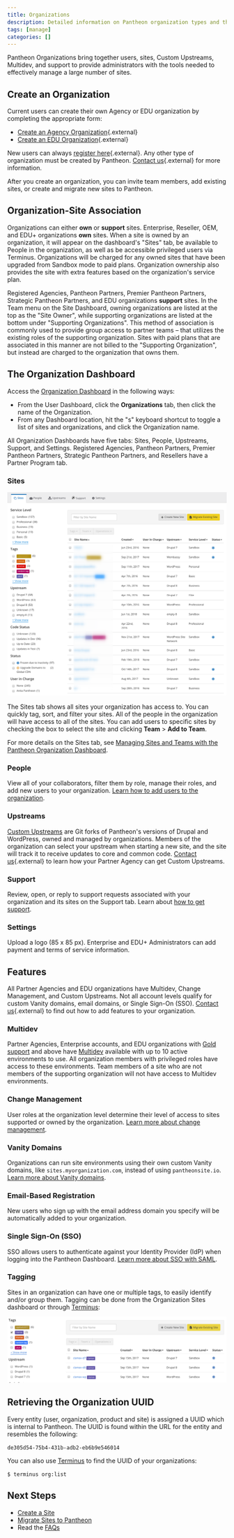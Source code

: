 ```yaml
---
title: Organizations
description: Detailed information on Pantheon organization types and the features available to them.
tags: [manage]
categories: []
---
```


Pantheon Organizations bring together users, sites, Custom Upstreams, Multidev, and support to provide administrators with the tools needed to effectively manage a large number of sites.

## Create an Organization
Current users can create their own Agency or EDU organization by completing the appropriate form:

- [Create an Agency Organization](https://dashboard.pantheon.io/organizations/create){.external}
- [Create an EDU Organization](https://dashboard.pantheon.io/organizations/create-edu){.external}

New users can always [register here](https://pantheon.io/register){.external}. Any other type of organization must be created by Pantheon. [Contact us](https://pantheon.io/contact-us){.external} for more information.

After you create an organization, you can invite team members, add existing sites, or create and migrate new sites to Pantheon.

## Organization-Site Association

Organizations can either **own** or **support** sites. Enterprise, Reseller, OEM, and EDU+ organizations **own** sites. When a site is owned by an organization, it will appear on the dashboard's "Sites" tab, be available to People in the organization, as well as be accessible privileged users via Terminus. Organizations will be charged for any owned sites that have been upgraded from Sandbox mode to paid plans. Organization ownership also provides the site with extra features based on the organization's service plan.

Registered Agencies, Pantheon Partners, Premier Pantheon Partners, Strategic Pantheon Partners, and EDU organizations **support** sites. In the Team menu on the Site Dashboard, owning organizations are listed at the top as the "Site Owner", while supporting organizations are listed at the bottom under "Supporting Organizations". This method of association is commonly used to provide group access to partner teams – that utilizes the existing roles of the supporting organization. Sites with paid plans that are associated in this manner are not billed to the "Supporting Organization", but instead are charged to the organization that owns them.

## The Organization Dashboard
Access the [Organization Dashboard](/docs/organization-dashboard) in the following ways:

- From the User Dashboard, click the **Organizations** tab, then click the name of the Organization.
- From any Dashboard location, hit the "s" keyboard shortcut to toggle a list of sites and organizations, and click the Organization name.

All Organization Dashboards have five tabs: Sites, People, Upstreams, Support, and Settings. Registered Agencies, Pantheon Partners, Premier Pantheon Partners, Strategic Pantheon Partners, and Resellers have a Partner Program tab.

### Sites

 ![The Organization dashboard, site tab](/source/docs/assets/images/dashboard/organization-dashboard-sites.png)

The Sites tab shows all sites your organization has access to. You can quickly tag, sort, and filter your sites. All of the people in the organization will have access to all of the sites. You can add users to specific sites by checking the box to select the site and clicking **Team** > **Add to Team**.

For more details on the Sites tab, see
[Managing Sites and Teams with the Pantheon Organization Dashboard](/docs/organization-dashboard/).

### People

View all of your collaborators, filter them by role, manage their roles, and add new users to your organization.
[Learn how to add users to the organization](/docs/organization-dashboard/#add-users-to-your-organization).

### Upstreams
[Custom Upstreams](/docs/custom-upstream) are Git forks of Pantheon's versions of Drupal and WordPress, owned and managed by organizations. Members of the organization can select your upstream when starting a new site, and the site will track it to receive updates to core and common code. [Contact us](https://pantheon.io/contact-us){.external} to learn how your Partner Agency can get Custom Upstreams.

### Support
Review, open, or reply to support requests associated with your organization and its sites on the Support tab. Learn about [how to get support](/docs/support).

### Settings
Upload a logo (85 x 85 px). Enterprise and EDU+ Administrators can add payment and terms of service information.

## Features
All Partner Agencies and EDU organizations have Multidev, Change Management, and Custom Upstreams. Not all account levels qualify for custom Vanity domains, email domains, or Single Sign-On (SSO). [Contact us](https://pantheon.io/contact-us){.external} to find out how to add features to your organization.

### Multidev
Partner Agencies, Enterprise accounts, and EDU organizations with [Gold support](/docs/support/#support-features-and-response-times) and above have [Multidev](/docs/multidev) available with up to 10 active environments to use. All organization members with privileged roles have access to these environments. Team members of a site who are not members of the supporting organization will not have access to Multidev environments.

### Change Management
User roles at the organization level determine their level of access to sites supported or owned by the organization. [Learn more about change management](/docs/change-management).

### Vanity Domains
Organizations can run site environments using their own custom Vanity domains, like `sites.myorganization.com`, instead of using `pantheonsite.io`. [Learn more about Vanity domains](/docs/vanity-domains).

### Email-Based Registration
New users who sign up with the email address domain you specify will be automatically added to your organization.

### Single Sign-On (SSO)
SSO allows users to authenticate against your Identity Provider (IdP) when logging into the Pantheon Dashboard. [Learn more about SSO with SAML](/docs/sso-organizations).

### Tagging
Sites in an organization can have one or multiple tags, to easily identify and/or group them. Tagging can be done from the Organization Sites dashboard or through [Terminus](/docs/terminus):

![Sorting sites by tag](/source/docs/assets/images/dashboard/sorted-by-tag.png)


## Retrieving the Organization UUID
Every entity (user, organization, product and site) is assigned a UUID which is internal to Pantheon. The UUID is found within the URL for the entity and resembles the following:

```
de305d54-75b4-431b-adb2-eb6b9e546014
```
You can also use [Terminus](/docs/terminus/) to find the UUID of your organizations:

```
$ terminus org:list
```


## Next Steps

- [Create a Site](/docs/create-sites)
- [Migrate Sites to Pantheon](/docs/migrate)
- Read the [FAQs](/docs/organization-faq)
